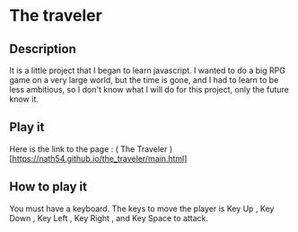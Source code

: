 # The traveler

## Description

  It is a little project that I began to learn javascript. I wanted to do a big RPG game on a very large world, but the time is gone, and I had to learn to be less ambitious, so I don't know what I will do for this project, only the future know it.
  
## Play it
 
  Here is the link to the page : ( The Traveler )[https://nath54.github.io/the_traveler/main.html]
  
## How to play it

  You must have a keyboard. The keys to move the player is Key Up , Key Down , Key Left , Key Right , and Key Space to attack.
 
